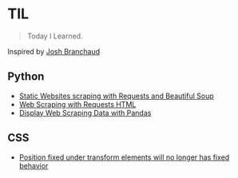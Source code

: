 # TIL

> Today I Learned.

Inspired by [Josh Branchaud](https://dev.to/jbranchaud/how-i-built-a-learning-machine-45k9)

## Python

- [Static Websites scraping with Requests and Beautiful Soup](/python/static-websites-scraping-with-requests-and-beautiful-soup.md)
- [Web Scraping with Requests HTML](/python/web-scraping-with-requests-html.md)
- [Display Web Scraping Data with Pandas](/python/display-web-scraping-data-with-pandas.md)

## CSS

- [Position fixed under transform elements will no longer has fixed behavior](/css/position-fixed-under-transform-elements-will-no-longer-has-fixed-behavior.md)
